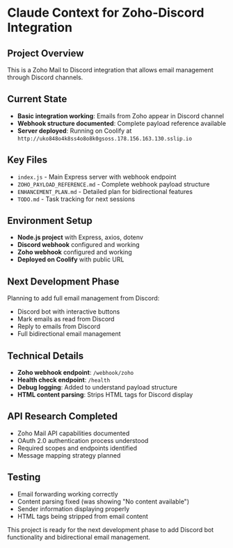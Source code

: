 # Claude Context for Zoho-Discord Integration

## Project Overview
This is a Zoho Mail to Discord integration that allows email management through Discord channels.

## Current State
- **Basic integration working**: Emails from Zoho appear in Discord channel
- **Webhook structure documented**: Complete payload reference available
- **Server deployed**: Running on Coolify at `http://uko848o4k8ss4o8o8k0gsoss.178.156.163.130.sslip.io`

## Key Files
- `index.js` - Main Express server with webhook endpoint
- `ZOHO_PAYLOAD_REFERENCE.md` - Complete webhook payload structure
- `ENHANCEMENT_PLAN.md` - Detailed plan for bidirectional features
- `TODO.md` - Task tracking for next sessions

## Environment Setup
- **Node.js project** with Express, axios, dotenv
- **Discord webhook** configured and working
- **Zoho webhook** configured and working
- **Deployed on Coolify** with public URL

## Next Development Phase
Planning to add full email management from Discord:
- Discord bot with interactive buttons
- Mark emails as read from Discord
- Reply to emails from Discord
- Full bidirectional email management

## Technical Details
- **Zoho webhook endpoint**: `/webhook/zoho` 
- **Health check endpoint**: `/health`
- **Debug logging**: Added to understand payload structure
- **HTML content parsing**: Strips HTML tags for Discord display

## API Research Completed
- Zoho Mail API capabilities documented
- OAuth 2.0 authentication process understood
- Required scopes and endpoints identified
- Message mapping strategy planned

## Testing
- Email forwarding working correctly
- Content parsing fixed (was showing "No content available")
- Sender information displaying properly
- HTML tags being stripped from email content

This project is ready for the next development phase to add Discord bot functionality and bidirectional email management.